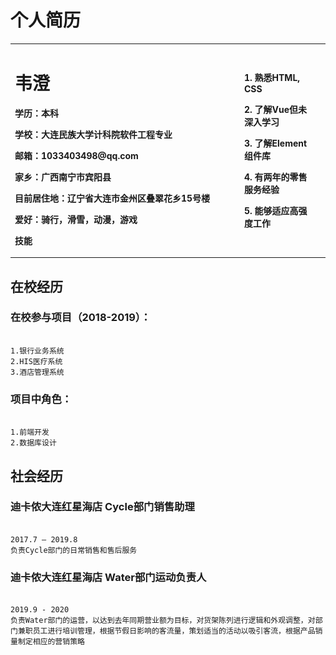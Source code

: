 # 个人简历

<table border="0">
  <tr>
    <td width="75%">
      <h1>韦澄</h1>
      <p><b>学历：本科</b></p>
      <p><b>学校：大连民族大学计科院软件工程专业</b></p>
      <p><b>邮箱：1033403498@qq.com</b></p>
      <p><b>家乡：广西南宁市宾阳县</b></p>
      <p><b>目前居住地：辽宁省大连市金州区叠翠花乡15号楼</b></p>
      <p><b>爱好：骑行，滑雪，动漫，游戏</b></p>
      <p><b>技能</b></p>
      <td width="75%">
<p><b>1.	熟悉HTML, CSS</b></p>
<p><b>2.	了解Vue但未深入学习</b></p>
<p><b>3.	了解Element组件库</b></p>
<p><b>4.	有两年的零售服务经验</b></p>
<p><b>5.	能够适应高强度工作</b></p>
</td>
    </td>
    <td width="25%">
      <img src="/photo.jpg" width="100%">
    </td>
  </tr>
</table>

<h2>在校经历</h2>

<h3>在校参与项目（2018-2019）：</h3>

```markdow

1.银行业务系统
2.HIS医疗系统
3.酒店管理系统

```
<h3>项目中角色：</h3>

```markdow

1.前端开发
2.数据库设计

```

<h2>社会经历</h2>

<h3>迪卡侬大连红星海店 Cycle部门销售助理</h3>

```markdow

2017.7 – 2019.8
负责Cycle部门的日常销售和售后服务

```

<h3>迪卡侬大连红星海店 Water部门运动负责人</h3>

```markdow

2019.9 - 2020
负责Water部门的运营，以达到去年同期营业额为目标，对货架陈列进行逻辑和外观调整，对部门兼职员工进行培训管理，根据节假日影响的客流量，策划适当的活动以吸引客流，根据产品销量制定相应的营销策略
 
```
